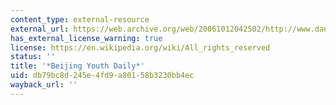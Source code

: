 ```yaml
---
content_type: external-resource
external_url: https://web.archive.org/web/20061012042502/http://www.danwei.org/media_business/beijing_youth_daily_on_the_cap.php
has_external_license_warning: true
license: https://en.wikipedia.org/wiki/All_rights_reserved
status: ''
title: '*Beijing Youth Daily*'
uid: db79bc8d-245e-4fd9-a801-58b3230bb4ec
wayback_url: ''
---
```

